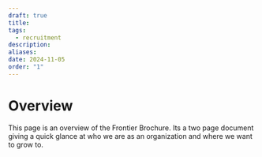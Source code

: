 ```yaml
---
draft: true
title: 
tags:
  - recruitment
description: 
aliases: 
date: 2024-11-05
order: "1"
---
```

# Overview
This page is an overview of the Frontier Brochure. Its a two page document giving a quick glance at who we are as an organization and where we want to grow to.


